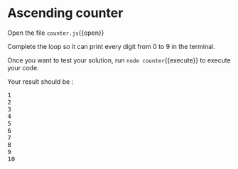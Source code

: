 # Ascending counter 

Open the file `counter.js`{{open}}

Complete the loop so it can print every digit from 0 to 9 in the terminal.

Once you want to test your solution, run `node counter`{{execute}} to execute your code.

Your result should be : 

<pre class="file">
1
2
3
4
5
6
7
8
9
10
</pre>